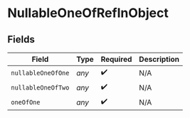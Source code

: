 # NullableOneOfRefInObject


## Fields

| Field              | Type               | Required           | Description        |
| ------------------ | ------------------ | ------------------ | ------------------ |
| `nullableOneOfOne` | *any*              | :heavy_check_mark: | N/A                |
| `nullableOneOfTwo` | *any*              | :heavy_check_mark: | N/A                |
| `oneOfOne`         | *any*              | :heavy_check_mark: | N/A                |